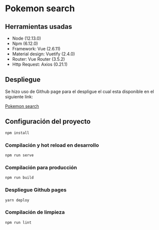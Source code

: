 # Pokemon search

## Herramientas usadas

- Node (12.13.0)
- Npm (6.12.0)
- Framework: Vue (2.6.11)
- Material design: Vuetify (2.4.0)
- Router: Vue Router (3.5.2)
- Http Request: Axios (0.21.1)

## Despliegue

Se hizo uso de Github page para el despligue el cual esta disponible en el siguiente link:

[Pokemon search](https://gersoncarrascol.github.io/pokemon-search)

## Configuración del proyecto

```node
npm install
```

### Compilación y hot reload en desarrollo

```node
npm run serve
```

### Compilación para producción

```node
npm run build
```

### Despliegue Github pages

```node
yarn deploy
```

### Compilación de limpieza

```node
npm run lint
```

